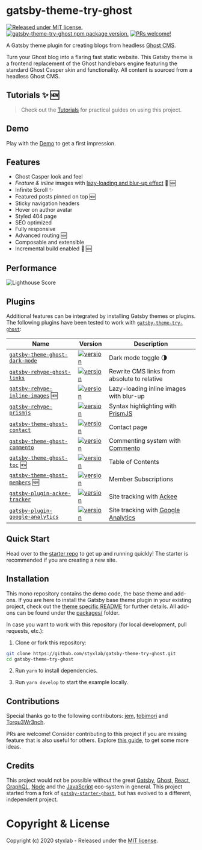 # gatsby-theme-try-ghost 
[![Released under MIT license.](https://badgen.net/github/license/micromatch/micromatch)](https://github.com/styxlab/gatsby-theme-try-ghost/blob/master/LICENSE)
[![gatsby-theme-try-ghost npm package version.](https://badgen.net/npm/v/gatsby-theme-try-ghost)](https://www.npmjs.com/package/gatsby-theme-try-ghost)
[![PRs welcome!](https://img.shields.io/badge/PRs-welcome-brightgreen.svg)]()

A Gatsby theme plugin for creating blogs from headless [Ghost CMS](https://ghost.org/changelog/jamstack/).

Turn your Ghost blog into a flaring fast static website. This Gatsby theme is a frontend replacement of the Ghost handlebars engine featuring the standard Ghost Casper skin and functionality. All content is sourced from a headless Ghost CMS.


## Tutorials ✨ 🆕

>Check out the [Tutorials](https://www.jamify.org) for practical guides on using this project.

## Demo

Play with the [Demo](https://demo.jamify.org/) to get a first impression.


## Features

- Ghost Casper look and feel
- *Feature & inline* images with [lazy-loading and blur-up effect](https://using-gatsby-image.gatsbyjs.org/)  🚀 🆕
- Infinite Scroll ✨
- Featured posts pinned on top 🆕
- Sticky navigation headers
- Hover on author avatar
- Styled 404 page
- SEO optimized
- Fully responsive
- Advanced routing 🆕
- Composable and extensible
- Incremental build enabled 🚀 🆕 

## Performance

![Lighthouse Score](https://static.gotsby.org/v1/assets/images/jamify-lighthouse.png)

## Plugins

Additional features can be integrated by installing Gatsby themes or plugins. The following plugins have been tested to work with [`gatsby-theme-try-ghost`](https://github.com/styxlab/gatsby-theme-try-ghost/tree/master/packages/gatsby-theme-try-ghost):

| Name | Version | Description |   
| ---- | ------- | ----------- |
| [`gatsby-theme-ghost-dark-mode`](https://github.com/styxlab/gatsby-theme-try-ghost/tree/master/packages/gatsby-theme-ghost-dark-mode) | [![version](https://badgen.net/npm/v/gatsby-theme-ghost-dark-mode)](https://www.npmjs.com/package/gatsby-theme-ghost-dark-mode) | Dark mode toggle 🌗 |
| [`gatsby-rehype-ghost-links`](https://github.com/styxlab/gatsby-theme-try-ghost/tree/master/packages/gatsby-rehype-ghost-links) | [![version](https://badgen.net/npm/v/gatsby-rehype-ghost-links)](https://www.npmjs.com/package/gatsby-rehype-ghost-links) | Rewrite CMS links from absolute to relative |
| [`gatsby-rehype-inline-images`](https://github.com/styxlab/gatsby-theme-try-ghost/tree/master/packages/gatsby-rehype-inline-images) 🆕 | [![version](https://badgen.net/npm/v/gatsby-rehype-inline-images)](https://www.npmjs.com/package/gatsby-rehype-inline-images) | Lazy-loading inline images with blur-up |
| [`gatsby-rehype-prismjs`](https://github.com/styxlab/gatsby-theme-try-ghost/tree/master/packages/gatsby-rehype-prismjs) | [![version](https://badgen.net/npm/v/gatsby-rehype-prismjs)](https://www.npmjs.com/package/gatsby-rehype-prismjs) | Syntax highlighting with [PrismJS](http://prismjs.com/) |
| [`gatsby-theme-ghost-contact`](https://github.com/styxlab/gatsby-theme-try-ghost/tree/master/packages/gatsby-theme-ghost-contact) | [![version](https://badgen.net/npm/v/gatsby-theme-ghost-contact)](https://www.npmjs.com/package/gatsby-theme-ghost-contact) | Contact page |
| [`gatsby-theme-ghost-commento`](https://github.com/styxlab/gatsby-theme-try-ghost/tree/master/packages/gatsby-theme-ghost-commento) | [![version](https://badgen.net/npm/v/gatsby-theme-ghost-commento)](https://www.npmjs.com/package/gatsby-theme-ghost-commento) | Commenting system with [Commento](https://commento.io/) |
| [`gatsby-theme-ghost-toc`](https://github.com/styxlab/gatsby-theme-try-ghost/tree/master/packages/gatsby-theme-ghost-toc) 🆕 | [![version](https://badgen.net/npm/v/gatsby-theme-ghost-toc)](https://www.npmjs.com/package/gatsby-theme-ghost-toc) | Table of Contents |
| [`gatsby-theme-ghost-members`](https://github.com/styxlab/gatsby-theme-try-ghost/tree/master/packages/gatsby-theme-ghost-members) 🆕 | [![version](https://badgen.net/npm/v/gatsby-theme-ghost-members)](https://www.npmjs.com/package/gatsby-theme-ghost-members) | Member Subscriptions |
| [`gatsby-plugin-ackee-tracker`](https://github.com/burnsy/gatsby-plugin-ackee-tracker) | [![version](https://badgen.net/npm/v/gatsby-plugin-ackee-tracker)](https://www.npmjs.com/package/gatsby-plugin-ackee-tracker) | Site tracking with [Ackee](https://github.com/electerious/Ackee) |
| [`gatsby-plugin-google-analytics`](https://github.com/gatsbyjs/gatsby/tree/master/packages/gatsby-plugin-google-analytics) | [![version](https://badgen.net/npm/v/gatsby-plugin-google-analytics)](https://www.npmjs.com/package/gatsby-plugin-google-analytics) | Site tracking with [Google Analytics](https://developers.google.com/analytics) |


## Quick Start

Head over to the [starter repo](https://github.com/styxlab/gatsby-starter-try-ghost) to get up and running quickly! The starter is recommended if you are creating a new site.


## Installation

This mono repository contains the demo code, the base theme and add-ons. If you are here to install the Gatsby base theme plugin in your existing project, check out the [theme specific README](https://github.com/styxlab/gatsby-theme-try-ghost/tree/master/packages/gatsby-theme-try-ghost/README.md) for further details. All add-ons can be found under the [packages/](https://github.com/styxlab/gatsby-theme-try-ghost/tree/master/packages/) folder.

In case you want to work with this repository (for local development, pull requests, etc.):

1. Clone or fork this repository:
```bash
git clone https://github.com/styxlab/gatsby-theme-try-ghost.git
cd gatsby-theme-try-ghost
```

2. Run `yarn` to install dependencies.

3. Run `yarn develop` to start the example locally.


## Contributions

Special thanks go to the following contributors: [jem](https://github.com/jempurich), [tobimori](https://github.com/tobimori) and [Torqu3Wr3nch](https://github.com/Torqu3Wr3nch).

PRs are welcome! Consider contributing to this project if you are missing feature that is also useful for others. Explore [this guide](https://github.com/styxlab/gatsby-theme-try-ghost/tree/master/CONTRIBUTING.md), to get some more ideas.

## Credits

This project would not be possible without the great [Gatsby](https://www.gatsbyjs.org/), [Ghost](https://ghost.org/), [React](https://reactjs.org/), [GraphQL](https://graphql.org/), [Node](https://nodejs.org) and the [JavaScript](https://developer.mozilla.org/de/docs/Web/JavaScript) eco-system in general. This project started from a fork of [`gatsby-starter-ghost`](https://github.com/TryGhost/gatsby-starter-ghost), but has evolved to a different, independent project.

# Copyright & License

Copyright (c) 2020 styxlab - Released under the [MIT license](LICENSE).
